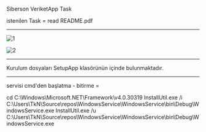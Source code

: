 Siberson VeriketApp Task

istenilen Task =
read README.pdf

-------------------------------------------------------------

![1](https://github.com/TkN42/WindowsService/assets/29886553/899849d3-1475-4d4a-a0a3-0d448e52572e)

![2](https://github.com/TkN42/WindowsService/assets/29886553/2d3af9a5-6f22-4fd6-a1e2-490084b5f004)

-------------------------------------------------------------

Kurulum dosyaları SetupApp klasörünün içinde bulunmaktadır.

-------------------------------------------------------------

servisi cmd'den başlatma - bitirme = 

cd C:\Windows\Microsoft.NET\Framework\v4.0.30319
InstallUtil.exe /i C:\Users\TkN\Source\repos\WindowsService\WindowsService\bin\Debug\WindowsService.exe
InstallUtil.exe /u C:\Users\TkN\Source\repos\WindowsService\WindowsService\bin\Debug\WindowsService.exe
